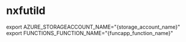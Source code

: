 # nxfutild

export AZURE_STORAGEACCOUNT_NAME="{storage_account_name}"
export FUNCTIONS_FUNCTION_NAME="{funcapp_function_name}"